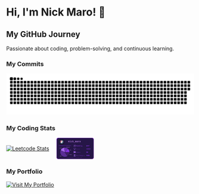 # Hi, I'm Nick Maro! 👋

## My GitHub Journey
Passionate about coding, problem-solving, and continuous learning.

### My Commits
![GitHub Snake Contribution Graph](https://github.com/Nick-Maro/Nick-Maro/blob/output/github-snake-dark.svg)

### My Coding Stats
<div style="display: flex; align-items: center; gap: 20px;">
  <a href="https://leetcode.com/nick007sbt">
    <img src="https://leetcard.jacoblin.cool/nick007sbt" alt="Leetcode Stats" style="max-width: 300px; height: auto;">
  </a>
  <img src="https://raw.githubusercontent.com/Nick-Maro/ocbadge_themes/main/card.svg" alt="OC Badge" style="max-width: 100px; height: auto;">
</div>

### My Portfolio
<a href="https://marottanicolo.netlify.app">
  <img src="https://img.shields.io/badge/Visit-My%20Portfolio-purple?style=for-the-badge" alt="Visit My Portfolio">
</a>




